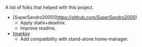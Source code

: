 A list of folks that helped with this project.
* [SuperSandro2000])https://github.com/SuperSandro2000)
  * Apply statix+deadnix.
  * Improve readme.
* [tmarkov](https://github.com/tmarkov) 
  * Add compatibility with stand-alone home-manager.
